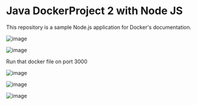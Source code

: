 # Java DockerProject 2 with Node JS 

This repository is a sample Node.js application for Docker's documentation.

![image](https://github.com/user-attachments/assets/2e3f2943-7bfa-4777-a6c6-5fe4ea8f438a)

![image](https://github.com/user-attachments/assets/5e260b48-09d5-46cd-892d-4e5cc1755de4)

Run that docker file on port 3000

![image](https://github.com/user-attachments/assets/ab33a6ac-3609-4707-8a40-b733f26789b4)


![image](https://github.com/user-attachments/assets/b281144c-7aa8-46d5-bcfb-00e222666cdd)

![image](https://github.com/user-attachments/assets/6ed52ce0-86b4-4845-b29f-1cfa3512731e)





